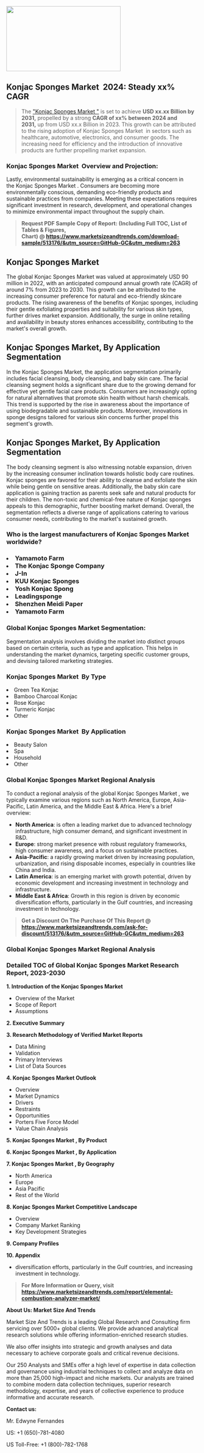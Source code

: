 <p><img class="alignnone size-medium wp-image-20088" src="https://ffe5etoiles.com/wp-content/uploads/2024/12/MST1-300x171.png" alt="" width="300" height="171" /></p><h2 id="ember46" class="ember-view reader-text-block__heading-2">Konjac Sponges Market &nbsp;2024: Steady&nbsp;xx% CAGR</h2><blockquote id="ember47" class="ember-view reader-text-block__blockquote">The&nbsp;<a class="app-aware-link " href="https://www.marketsizeandtrends.com/download-sample/513176/&utm_source=GitHub-GC&utm_medium=263" target="_blank" data-test-app-aware-link="">"Konjac Sponges Market "</a>&nbsp;is set to achieve&nbsp;<strong>USD&nbsp;xx.xx&nbsp;Billion by 2031,</strong>&nbsp;propelled by a strong&nbsp;<strong>CAGR of&nbsp;xx% between 2024 and 2031,</strong>&nbsp;up from USD xx.x Billion in 2023. This growth can be attributed to the rising adoption of&nbsp;Konjac Sponges Market &nbsp;in sectors such as healthcare, automotive, electronics, and consumer goods. The increasing need for efficiency and the introduction of innovative products are further propelling market expansion.</blockquote><h3 id="ember48" class="ember-view reader-text-block__heading-3">Konjac Sponges Market &nbsp;Overview and Projection:</h3><p id="ember49" class="ember-view reader-text-block__paragraph">Lastly, environmental sustainability is emerging as a critical concern in the&nbsp;Konjac Sponges Market . Consumers are becoming more environmentally conscious, demanding eco-friendly products and sustainable practices from companies. Meeting these expectations requires significant investment in research, development, and operational changes to minimize environmental impact throughout the supply chain.</p><blockquote id="ember50" class="ember-view reader-text-block__blockquote"><strong>Request PDF Sample Copy of Report: (Including Full TOC, List of Tables &amp; Figures, Chart)&nbsp;@&nbsp;<strong><a href="https://www.marketsizeandtrends.com/download-sample/513176/&utm_source=GitHub-GC&utm_medium=263" target="_blank">https://www.marketsizeandtrends.com/download-sample/513176/&utm_source=GitHub-GC&utm_medium=263</a></strong></strong></blockquote><h3 class=""> <h2>Konjac Sponges Market</h2><p>The global Konjac Sponges Market was valued at approximately USD 90 million in 2022, with an anticipated compound annual growth rate (CAGR) of around 7% from 2023 to 2030. This growth can be attributed to the increasing consumer preference for natural and eco-friendly skincare products. The rising awareness of the benefits of Konjac sponges, including their gentle exfoliating properties and suitability for various skin types, further drives market expansion. Additionally, the surge in online retailing and availability in beauty stores enhances accessibility, contributing to the market's overall growth.</p><h2>Konjac Sponges Market, By Application Segmentation</h2><p>In the Konjac Sponges Market, the application segmentation primarily includes facial cleansing, body cleansing, and baby skin care. The facial cleansing segment holds a significant share due to the growing demand for effective yet gentle facial care products. Consumers are increasingly opting for natural alternatives that promote skin health without harsh chemicals. This trend is supported by the rise in awareness about the importance of using biodegradable and sustainable products. Moreover, innovations in sponge designs tailored for various skin concerns further propel this segment's growth.</p><h2>Konjac Sponges Market, By Application Segmentation</h2><p>The body cleansing segment is also witnessing notable expansion, driven by the increasing consumer inclination towards holistic body care routines. Konjac sponges are favored for their ability to cleanse and exfoliate the skin while being gentle on sensitive areas. Additionally, the baby skin care application is gaining traction as parents seek safe and natural products for their children. The non-toxic and chemical-free nature of Konjac sponges appeals to this demographic, further boosting market demand. Overall, the segmentation reflects a diverse range of applications catering to various consumer needs, contributing to the market's sustained growth.</p></h3><h3 id="" class="">Who is the largest manufacturers of&nbsp;Konjac Sponges Market worldwide?</h3><h3 class=""></Li><Li>Yamamoto Farm</Li><Li> The Konjac Sponge Company</Li><Li> J-In</Li><Li> KUU Konjac Sponges</Li><Li> Yosh Konjac Spong</Li><Li> Leadingsponge</Li><Li> Shenzhen Meidi Paper</Li><Li> Yamamoto Farm</h3><h3 id="ember53" class="ember-view reader-text-block__heading-3">Global&nbsp;Konjac Sponges Market Segmentation:</h3><p id="ember54" class="ember-view reader-text-block__paragraph">Segmentation analysis involves dividing the market into distinct groups based on certain criteria, such as type and application. This helps in understanding the market dynamics, targeting specific customer groups, and devising tailored marketing strategies.</p><h3 id="" class="">Konjac Sponges Market &nbsp;By Type</h3><p></Li><Li>Green Tea Konjac</Li><Li> Bamboo Charcoal Konjac</Li><Li> Rose Konjac</Li><Li> Turmeric Konjac</Li><Li> Other</p><h3 id="" class="">Konjac Sponges Market &nbsp;By Application</h3><p class=""></Li><Li>Beauty Salon</Li><Li> Spa</Li><Li> Household</Li><Li> Other</p><h3 id="ember62" class="ember-view reader-text-block__heading-3">Global Konjac Sponges Market Regional Analysis</h3><p id="ember63" class="ember-view reader-text-block__paragraph">To conduct a regional analysis of the global Konjac Sponges Market , we typically examine various regions such as North America, Europe, Asia-Pacific, Latin America, and the Middle East &amp; Africa. Here's a brief overview:</p><ul><li><strong>North America</strong>: is often a leading market due to advanced technology infrastructure, high consumer demand, and significant investment in R&amp;D.</li><li><strong>Europe</strong>: strong market presence with robust regulatory frameworks, high consumer awareness, and a focus on sustainable practices.</li><li><strong>Asia-Pacific</strong>: a rapidly growing market driven by increasing population, urbanization, and rising disposable incomes, especially in countries like China and India.</li><li><strong>Latin America</strong>: is an emerging market with growth potential, driven by economic development and increasing investment in technology and infrastructure.</li><li><strong>Middle East &amp; Africa</strong>: Growth in this region is driven by economic diversification efforts, particularly in the Gulf countries, and increasing investment in technology.</li></ul><blockquote id="ember61" class="ember-view reader-text-block__blockquote"><strong>Get a Discount On The Purchase Of This Report @ <strong><a href="https://html-cleaner.com/" target="">https://www.marketsizeandtrends.com/ask-for-discount/513176/&utm_source=GitHub-GC&utm_medium=263</a></strong></strong></blockquote><h3 id="ember62" class="ember-view reader-text-block__heading-3">Global Konjac Sponges Market Regional Analysis</h3><h3 id="" class="">Detailed TOC of Global Konjac Sponges Market Research Report, 2023-2030</h3><p id="" class=""><strong>1. Introduction of the Konjac Sponges Market </strong></p><ul><li>Overview of the Market</li><li>Scope of Report</li><li>Assumptions</li></ul><p id="" class=""><strong>2. Executive Summary</strong></p><p id="" class=""><strong>3. Research Methodology of Verified Market Reports</strong></p><ul><li>Data Mining</li><li>Validation</li><li>Primary Interviews</li><li>List of Data Sources</li></ul><p id="" class=""><strong>4. Konjac Sponges Market Outlook</strong></p><ul><li>Overview</li><li>Market Dynamics</li><li>Drivers</li><li>Restraints</li><li>Opportunities</li><li>Porters Five Force Model</li><li>Value Chain Analysis</li></ul><p id="" class=""><strong>5. Konjac Sponges Market , By Product</strong></p><p id="" class=""><strong>6. Konjac Sponges Market , By Application</strong></p><p id="" class=""><strong>7. Konjac Sponges Market , By Geography</strong></p><ul><li>North America</li><li>Europe</li><li>Asia Pacific</li><li>Rest of the World</li></ul><p id="" class=""><strong>8. Konjac Sponges Market Competitive Landscape</strong></p><ul><li>Overview</li><li>Company Market Ranking</li><li>Key Development Strategies</li></ul><p id="" class=""><strong>9. Company Profiles</strong></p><p id="" class=""><strong>10. Appendix</strong></p><ul><li>diversification efforts, particularly in the Gulf countries, and increasing investment in technology.</li></ul><blockquote id="ember65" class="ember-view reader-text-block__blockquote"><strong>For More Information or Query, visit <strong><strong><a href="https://html-cleaner.com/" target="">https://www.marketsizeandtrends.com/report/elemental-combustion-analyzer-market/</a></strong></strong></strong></blockquote><p id="" class=""><strong>About Us: Market Size And Trends</strong></p><p id="" class="">Market Size And Trends is a leading Global Research and Consulting firm servicing over 5000+ global clients. We provide advanced analytical research solutions while offering information-enriched research studies.</p><p id="" class="">We also offer insights into strategic and growth analyses and data necessary to achieve corporate goals and critical revenue decisions.</p><p id="" class="">Our 250 Analysts and SMEs offer a high level of expertise in data collection and governance using industrial techniques to collect and analyze data on more than 25,000 high-impact and niche markets. Our analysts are trained to combine modern data collection techniques, superior research methodology, expertise, and years of collective experience to produce informative and accurate research.</p><p id="" class=""><strong>Contact us:</strong></p><p id="" class="">Mr. Edwyne Fernandes</p><p id="" class="">US: +1 (650)-781-4080</p><p id="" class="">US Toll-Free: +1 (800)-782-1768</p>
